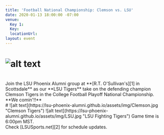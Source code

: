 ```yaml
---
title: 'Football National Championship: Clemson vs. LSU'
date: 2020-01-13 18:00:00 -07:00
venue:
  Key 1: 
  Key: 
  locationUrl: 
layout: event
---
```


# ![alt text](https://lsu-phoenix-alumni.github.io/assets/img/Natty.png "CFP National Championship")  
<br>
Join the LSU Phoenix Alumni group at **[R.T. O'Sullivan's][1] in Scottsdale** as our **LSU Tigers** take on the defending champion Clemson Tigers in the College Football Playoff National Championship.  
<br>
**We comin'!!**  
<br>
# ![alt text](https://lsu-phoenix-alumni.github.io/assets/img/Clemson.jpg "Clemson Tigers") ![alt text](https://lsu-phoenix-alumni.github.io/assets/img/LSU.jpg "LSU Fighting Tigers")  
Game time is 6:00pm MST.  
<br>
Check [LSUSports.net][2] for schedule updates.

[1]: https://scottsdale.rtosullivans.com/ "RTO Scottsdale website"
[2]: http://www.lsusports.net/SportSelect.dbml?SPID=2164&SPSID=27811&DB_OEM_ID=5200&_ga=2.61742444.1994479276.1565745145-1475237789.1565745143 "THE OFFICIAL SITE OF LSU ATHLETICS"